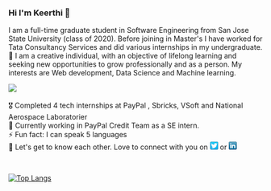 
 
### Hi I'm Keerthi 👋

I am a full-time graduate student in Software Engineering from San Jose State University (class of 2020). Before joining in Master's I have worked for Tata Consultancy Services and did various internships in my undergraduate.  
🌱 I am a creative individual, with an objective of lifelong learning and seeking new opportunities to grow professionally and as a person. My interests are Web development, Data Science and Machine learning.

<img src="https://github.com/KeerthiAkella3/KeerthiAkella3/blob/master/89331370dfa611b339c113d9ae5c6647.gif" width="300" length="300">

<!-- Please don't remove this: Grab your social icons from https://github.com/carlsednaoui/gitsocial -->

 🎖 Completed 4 tech internships at PayPal , Sbricks, VSoft and National Aerospace Laboratorier   
 🔭 Currently working in PayPal Credit Team as a SE intern. </br> 
 ⚡ Fun fact: I can speak 5 languages </br> 
 💭 Let's get to know each other. Love to connect with you on  [![alt text][1.1]][1]  or   [![alt text][2.1]][2]      

[1.1]: https://github.com/KeerthiAkella3/KeerthiAkella3/blob/master/twitter-16x16.png (twitter icon without padding)
[2.1]: https://github.com/KeerthiAkella3/KeerthiAkella3/blob/master/linkedIn.png (LinkedIn icon without padding)

[1]: http://www.twitter.com/KeerthyAkella
[2]: https://www.linkedin.com/in/keerthi-akella-02545a169

 



<br/>
<!-- Please don't remove this: Grab your social icons from https://github.com/carlsednaoui/gitsocial -->


[![Top Langs](https://github-readme-stats.vercel.app/api/top-langs/?username=KeerthiAkella3&layout=compact)](https://github.com/KeerthiAkella3/github-readme-stats)

